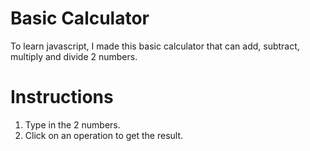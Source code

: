 # Basic Calculator
To learn javascript, I made this basic calculator that can add, subtract, multiply and divide 2 numbers. 

# Instructions
1. Type in the 2 numbers.
2. Click on an operation to get the result.
